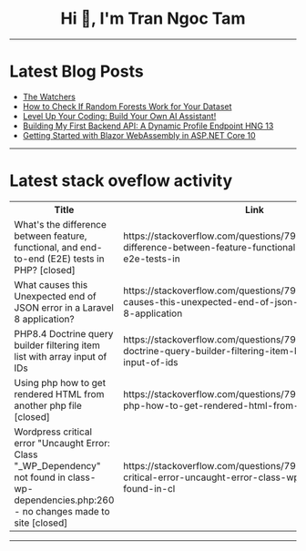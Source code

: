 <h1 align="center">Hi 👋, I'm Tran Ngoc Tam</h1>

---

# Latest Blog Posts 
<!-- BLOG-POST-LIST:START -->
- [The Watchers](https://dev.to/rawveg/the-watchers-3lmj)
- [How to Check If Random Forests Work for Your Dataset](https://dev.to/codeneuron/how-to-check-if-random-forests-work-for-your-dataset-23e0)
- [Level Up Your Coding: Build Your Own AI Assistant!](https://dev.to/karthik_n/level-up-your-coding-build-your-own-ai-assistant-33f2)
- [Building My First Backend API: A Dynamic Profile Endpoint HNG 13](https://dev.to/iyktech22/building-my-first-backend-api-a-dynamic-profile-endpoint-hng-13-3mjm)
- [Getting Started with Blazor WebAssembly in ASP.NET Core 10](https://dev.to/djamware_tutorial_eba1a61/getting-started-with-blazor-webassembly-in-aspnet-core-10-40a0)
<!-- BLOG-POST-LIST:END -->

---

# Latest stack oveflow activity
<table>
  <tr><th>Title</th><th>Link</th></tr>
  <!-- STACKOVERFLOW:START --><tr><td>What&#39;s the difference between feature, functional, and end-to-end &lpar;E2E&rpar; tests in PHP? [closed]</td><td>https://stackoverflow.com/questions/79794208/whats-the-difference-between-feature-functional-and-end-to-end-e2e-tests-in</td></tr><tr><td>What causes this Unexpected end of JSON error in a Laravel 8 application?</td><td>https://stackoverflow.com/questions/79794204/what-causes-this-unexpected-end-of-json-error-in-a-laravel-8-application</td></tr><tr><td>PHP8.4 Doctrine query builder filtering item list with array input of IDs</td><td>https://stackoverflow.com/questions/79794127/php8-4-doctrine-query-builder-filtering-item-list-with-array-input-of-ids</td></tr><tr><td>Using php how to get rendered HTML from another php file [closed]</td><td>https://stackoverflow.com/questions/79793828/using-php-how-to-get-rendered-html-from-another-php-file</td></tr><tr><td>Wordpress critical error &quot;Uncaught Error: Class &quot;_WP_Dependency&quot; not found in class-wp-dependencies.php:260 - no changes made to site [closed]</td><td>https://stackoverflow.com/questions/79793700/wordpress-critical-error-uncaught-error-class-wp-dependency-not-found-in-cl</td></tr><!-- STACKOVERFLOW:END -->
</table>

---


